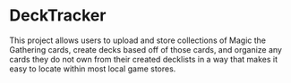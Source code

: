 # DeckTracker

This project allows users to upload and store collections of Magic the Gathering cards, create decks based off of those cards, and organize any cards they do not own from their created decklists in a way that makes it easy to locate within most local game stores.
